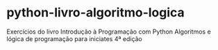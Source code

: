 # python-livro-algoritmo-logica
Exercícios do livro Introdução à Programação com Python Algoritmos e lógica de programação para iniciates 4ª edição
